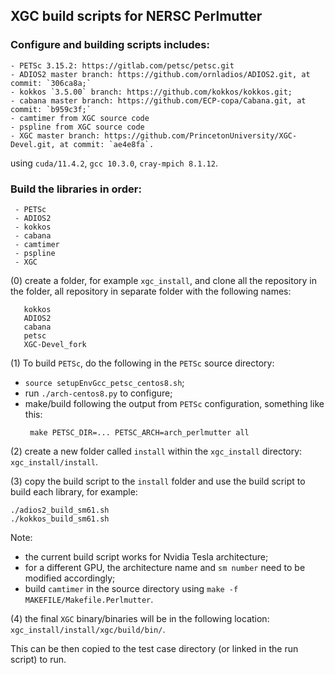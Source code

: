 ## XGC build scripts for NERSC Perlmutter

### Configure and building scripts includes:
```
- PETSc 3.15.2: https://gitlab.com/petsc/petsc.git
- ADIOS2 master branch: https://github.com/ornladios/ADIOS2.git, at commit: `306ca8a;`
- kokkos `3.5.00` branch: https://github.com/kokkos/kokkos.git;
- cabana master branch: https://github.com/ECP-copa/Cabana.git, at commit: `b959c3f;`
- camtimer from XGC source code
- pspline from XGC source code
- XGC master branch: https://github.com/PrincetonUniversity/XGC-Devel.git, at commit: `ae4e8fa`.
```
using `cuda/11.4.2`, `gcc 10.3.0`, `cray-mpich 8.1.12`.

### Build the libraries in order:
```
 - PETSc
 - ADIOS2
 - kokkos
 - cabana
 - camtimer
 - pspline
 - XGC
```

(0) create a folder, for example `xgc_install`, and clone all the repository in the folder, all repository in separate folder with the following names:
```
   kokkos
   ADIOS2
   cabana
   petsc
   XGC-Devel_fork
```

(1) To build `PETSc`, do the following in the `PETSc` source directory:
- `source setupEnvGcc_petsc_centos8.sh`;
- run `./arch-centos8.py` to configure;
- make/build following the output from `PETSc` configuration, something like this:
  ```
   make PETSC_DIR=... PETSC_ARCH=arch_perlmutter all
  ```

(2) create a new folder called `install` within the `xgc_install` directory: `xgc_install/install`.

(3) copy the build script to the `install` folder and use the build script to build each library, for example:
```
./adios2_build_sm61.sh
./kokkos_build_sm61.sh
```
Note:
- the current build script works for Nvidia Tesla architecture;
- for a different GPU, the architecture name and `sm number` need to be modified accordingly;
- build `camtimer` in the source directory using `make -f MAKEFILE/Makefile.Perlmutter`.

(4) the final `XGC` binary/binaries will be in the following location: `xgc_install/install/xgc/build/bin/`.

This can be then copied to the test case directory (or linked in the run script) to run.

